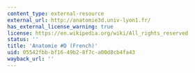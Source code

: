 ```yaml
---
content_type: external-resource
external_url: http://anatomie3d.univ-lyon1.fr/
has_external_license_warning: true
license: https://en.wikipedia.org/wiki/All_rights_reserved
status: ''
title: 'Anatomie #D (French)'
uid: 05542fbb-bf16-49b2-8f7c-a00d8cb4fa43
wayback_url: ''
---
```

